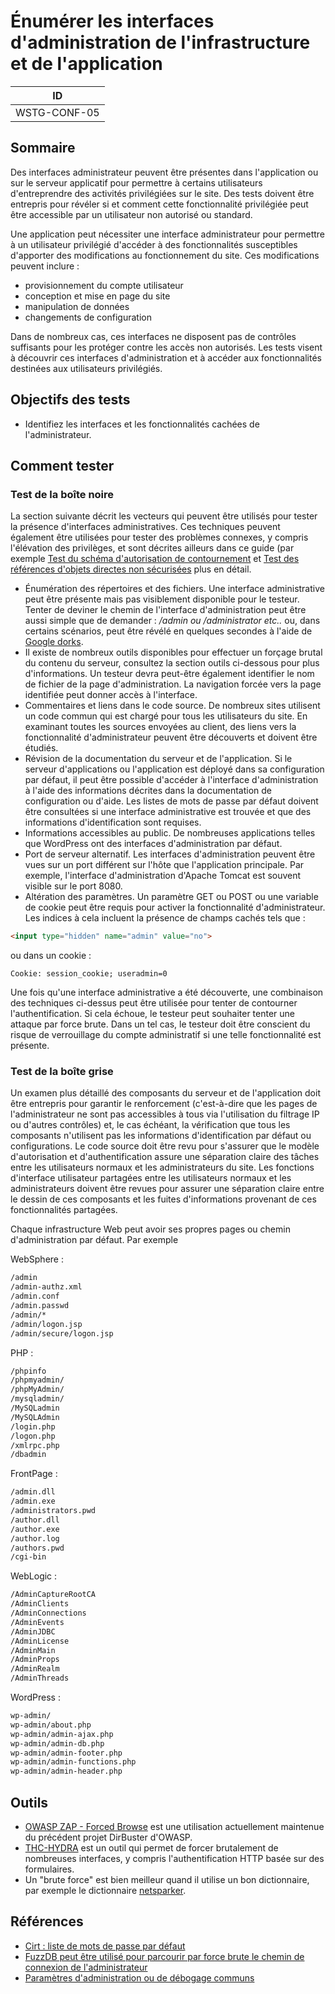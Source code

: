 # Énumérer les interfaces d'administration de l'infrastructure et de l'application

|ID          |
|------------|
|WSTG-CONF-05|

## Sommaire

Des interfaces administrateur peuvent être présentes dans l'application ou sur le serveur applicatif pour permettre à certains utilisateurs d'entreprendre des activités privilégiées sur le site. Des tests doivent être entrepris pour révéler si et comment cette fonctionnalité privilégiée peut être accessible par un utilisateur non autorisé ou standard.

Une application peut nécessiter une interface administrateur pour permettre à un utilisateur privilégié d'accéder à des fonctionnalités susceptibles d'apporter des modifications au fonctionnement du site. Ces modifications peuvent inclure :

- provisionnement du compte utilisateur
- conception et mise en page du site
- manipulation de données
- changements de configuration

Dans de nombreux cas, ces interfaces ne disposent pas de contrôles suffisants pour les protéger contre les accès non autorisés. Les tests visent à découvrir ces interfaces d'administration et à accéder aux fonctionnalités destinées aux utilisateurs privilégiés.

## Objectifs des tests

- Identifiez les interfaces et les fonctionnalités cachées de l'administrateur.

## Comment tester

### Test de la boîte noire

La section suivante décrit les vecteurs qui peuvent être utilisés pour tester la présence d'interfaces administratives. Ces techniques peuvent également être utilisées pour tester des problèmes connexes, y compris l'élévation des privilèges, et sont décrites ailleurs dans ce guide (par exemple [Test du schéma d'autorisation de contournement](../05-Authorization_Testing/02-Testing_for_Bypassing_Authorization_Schema.md) et [Test des références d'objets directes non sécurisées](../05-Authorization_Testing/04-Testing_for_Insecure_Direct_Object_References.md) plus en détail.

- Énumération des répertoires et des fichiers. Une interface administrative peut être présente mais pas visiblement disponible pour le testeur. Tenter de deviner le chemin de l'interface d'administration peut être aussi simple que de demander : */admin ou /administrator etc..* ou, dans certains scénarios, peut être révélé en quelques secondes à l'aide de [Google dorks](https://www.exploit-db.com/google-hacking-database).
- Il existe de nombreux outils disponibles pour effectuer un forçage brutal du contenu du serveur, consultez la section outils ci-dessous pour plus d'informations. Un testeur devra peut-être également identifier le nom de fichier de la page d'administration. La navigation forcée vers la page identifiée peut donner accès à l'interface.
- Commentaires et liens dans le code source. De nombreux sites utilisent un code commun qui est chargé pour tous les utilisateurs du site. En examinant toutes les sources envoyées au client, des liens vers la fonctionnalité d'administrateur peuvent être découverts et doivent être étudiés.
- Révision de la documentation du serveur et de l'application. Si le serveur d'applications ou l'application est déployé dans sa configuration par défaut, il peut être possible d'accéder à l'interface d'administration à l'aide des informations décrites dans la documentation de configuration ou d'aide. Les listes de mots de passe par défaut doivent être consultées si une interface administrative est trouvée et que des informations d'identification sont requises.
- Informations accessibles au public. De nombreuses applications telles que WordPress ont des interfaces d'administration par défaut.
- Port de serveur alternatif. Les interfaces d'administration peuvent être vues sur un port différent sur l'hôte que l'application principale. Par exemple, l'interface d'administration d'Apache Tomcat est souvent visible sur le port 8080.
- Altération des paramètres. Un paramètre GET ou POST ou une variable de cookie peut être requis pour activer la fonctionnalité d'administrateur. Les indices à cela incluent la présence de champs cachés tels que :

```html
<input type="hidden" name="admin" value="no">
```

ou dans un cookie :

`Cookie: session_cookie; useradmin=0`

Une fois qu'une interface administrative a été découverte, une combinaison des techniques ci-dessus peut être utilisée pour tenter de contourner l'authentification. Si cela échoue, le testeur peut souhaiter tenter une attaque par force brute. Dans un tel cas, le testeur doit être conscient du risque de verrouillage du compte administratif si une telle fonctionnalité est présente.

### Test de la boîte grise

Un examen plus détaillé des composants du serveur et de l'application doit être entrepris pour garantir le renforcement (c'est-à-dire que les pages de l'administrateur ne sont pas accessibles à tous via l'utilisation du filtrage IP ou d'autres contrôles) et, le cas échéant, la vérification que tous les composants n'utilisent pas les informations d'identification par défaut ou configurations.
Le code source doit être revu pour s'assurer que le modèle d'autorisation et d'authentification assure une séparation claire des tâches entre les utilisateurs normaux et les administrateurs du site. Les fonctions d'interface utilisateur partagées entre les utilisateurs normaux et les administrateurs doivent être revues pour assurer une séparation claire entre le dessin de ces composants et les fuites d'informations provenant de ces fonctionnalités partagées.

Chaque infrastructure Web peut avoir ses propres pages ou chemin d'administration par défaut. Par exemple

WebSphere :

```html
/admin
/admin-authz.xml
/admin.conf
/admin.passwd
/admin/*
/admin/logon.jsp
/admin/secure/logon.jsp
```

PHP :

```html
/phpinfo
/phpmyadmin/
/phpMyAdmin/
/mysqladmin/
/MySQLadmin
/MySQLAdmin
/login.php
/logon.php
/xmlrpc.php
/dbadmin
```

FrontPage :

```html
/admin.dll
/admin.exe
/administrators.pwd
/author.dll
/author.exe
/author.log
/authors.pwd
/cgi-bin
```

WebLogic :

```html
/AdminCaptureRootCA
/AdminClients
/AdminConnections
/AdminEvents
/AdminJDBC
/AdminLicense
/AdminMain
/AdminProps
/AdminRealm
/AdminThreads
```

WordPress :

```html
wp-admin/
wp-admin/about.php
wp-admin/admin-ajax.php
wp-admin/admin-db.php
wp-admin/admin-footer.php
wp-admin/admin-functions.php
wp-admin/admin-header.php
```

## Outils

- [OWASP ZAP - Forced Browse](https://www.zaproxy.org/docs/desktop/addons/forced-browse/) est une utilisation actuellement maintenue du précédent projet DirBuster d'OWASP.
- [THC-HYDRA](https://github.com/vanhauser-thc/thc-hydra) est un outil qui permet de forcer brutalement de nombreuses interfaces, y compris l'authentification HTTP basée sur des formulaires.
- Un "brute force" est bien meilleur quand il utilise un bon dictionnaire, par exemple le dictionnaire [netsparker](https://www.netsparker.com/blog/web-security/svn-digger-better-lists-for-forced-browsing/).

## Références

- [Cirt : liste de mots de passe par défaut](https://cirt.net/passwords)
- [FuzzDB peut être utilisé pour parcourir par force brute le chemin de connexion de l'administrateur](https://github.com/fuzzdb-project/fuzzdb/blob/master/discovery/predictable-filepaths/login-file-locations/Logins.txt)
- [Paramètres d'administration ou de débogage communs](https://github.com/fuzzdb-project/fuzzdb/blob/master/attack/business-logic/CommonDebugParamNames.txt)
